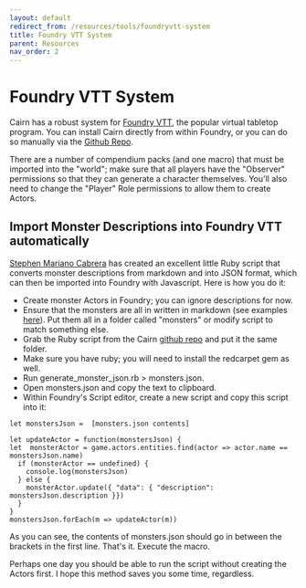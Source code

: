 ```yaml
---
layout: default
redirect_from: /resources/tools/foundryvtt-system
title: Foundry VTT System
parent: Resources
nav_order: 2
---
```


# Foundry VTT System

Cairn has a robust system for [Foundry VTT](https://foundryvtt.com/), the popular virtual tabletop program. You can install Cairn directly from within Foundry, or you can do so manually via the [Github Repo](https://github.com/yochaigal/Cairn-FoundryVTT).

There are a number of compendium packs (and one macro) that must be imported into the "world"; make sure that all players have the "Observer" permissions so that they can generate a character themselves. You'll also need to change the "Player" Role permissions to allow them to create Actors.

## Import Monster Descriptions into Foundry VTT automatically
[Stephen Mariano Cabrera](https://github.com/smcabrera) has created an excellent little Ruby script that converts monster descriptions from markdown and into JSON format, which can then be imported into Foundry with Javascript. Here is how you do it:
- Create monster Actors in Foundry; you can ignore descriptions for now.
- Ensure that the monsters are all in written in markdown (see examples [here](https://github.com/yochaigal/cairn/tree/main/monsters)). Put them all in a folder called "monsters" or modify script to match something else.
- Grab the Ruby script from the Cairn [github repo](https://github.com/yochaigal/cairn/blob/main/generate_monster_json.rb) and put it the same folder.
- Make sure you have ruby; you will need to install the redcarpet gem as well.
- Run generate_monster_json.rb > monsters.json.
- Open monsters.json and copy the text to clipboard.
- Within Foundry's Script editor, create a new script and copy this script into it:

```
let monstersJson =  [monsters.json contents]

let updateActor = function(monstersJson) {
let  monsterActor = game.actors.entities.find(actor => actor.name == monstersJson.name)
  if (monsterActor == undefined) {
    console.log(monstersJson)
  } else {
    monsterActor.update({ "data": { "description": monstersJson.description }})
  }
}
monstersJson.forEach(m => updateActor(m))
```

As you can see, the contents of monsters.json should go in between the brackets in the first line.
That's it. Execute the macro.

Perhaps one day you should be able to run the script without creating the Actors first. I hope this method saves you some time, regardless.
